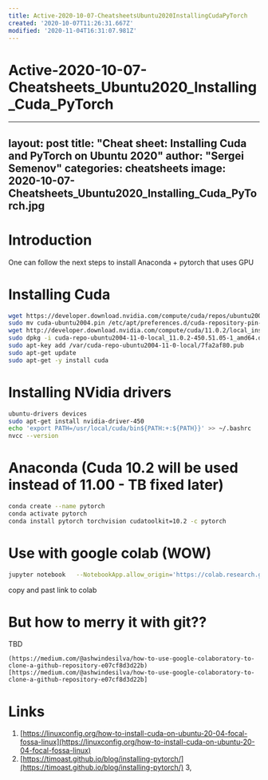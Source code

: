 ```yaml
---
title: Active-2020-10-07-CheatsheetsUbuntu2020InstallingCudaPyTorch
created: '2020-10-07T11:26:31.667Z'
modified: '2020-11-04T16:31:07.981Z'
---
```


# Active-2020-10-07-Cheatsheets_Ubuntu2020_Installing_Cuda_PyTorch

---
layout: post
title: "Cheat sheet: Installing Cuda and PyTorch on Ubuntu 2020"
author: "Sergei Semenov"
categories: cheatsheets
image: 2020-10-07-Cheatsheets_Ubuntu2020_Installing_Cuda_PyTorch.jpg
---
# Introduction
One can follow the next steps to install Anaconda + pytorch that uses GPU

# Installing Cuda 
```bash
wget https://developer.download.nvidia.com/compute/cuda/repos/ubuntu2004/x86_64/cuda-ubuntu2004.pin
sudo mv cuda-ubuntu2004.pin /etc/apt/preferences.d/cuda-repository-pin-600
wget http://developer.download.nvidia.com/compute/cuda/11.0.2/local_installers/cuda-repo-ubuntu2004-11-0-local_11.0.2-450.51.05-1_amd64.deb
sudo dpkg -i cuda-repo-ubuntu2004-11-0-local_11.0.2-450.51.05-1_amd64.deb
sudo apt-key add /var/cuda-repo-ubuntu2004-11-0-local/7fa2af80.pub
sudo apt-get update
sudo apt-get -y install cuda
```

# Installing NVidia drivers
```bash
ubuntu-drivers devices
sudo apt-get install nvidia-driver-450
echo 'export PATH=/usr/local/cuda/bin${PATH:+:${PATH}}' >> ~/.bashrc
nvcc --version
```

# Anaconda (Cuda 10.2 will be used instead of 11.00 - TB fixed later)
```bash
conda create --name pytorch
conda activate pytorch
conda install pytorch torchvision cudatoolkit=10.2 -c pytorch 
```

# Use with google colab (WOW)
```bash
jupyter notebook   --NotebookApp.allow_origin='https://colab.research.google.com'   --port=8889   --NotebookApp.port_retries=0
```
copy and past link to colab

# But how to merry it with git??
TBD
```
(https://medium.com/@ashwindesilva/how-to-use-google-colaboratory-to-clone-a-github-repository-e07cf8d3d22b)[https://medium.com/@ashwindesilva/how-to-use-google-colaboratory-to-clone-a-github-repository-e07cf8d3d22b]
```

# Links
1. [https://linuxconfig.org/how-to-install-cuda-on-ubuntu-20-04-focal-fossa-linux](https://linuxconfig.org/how-to-install-cuda-on-ubuntu-20-04-focal-fossa-linux)
2. [https://timoast.github.io/blog/installing-pytorch/](https://timoast.github.io/blog/installing-pytorch/)
3,

